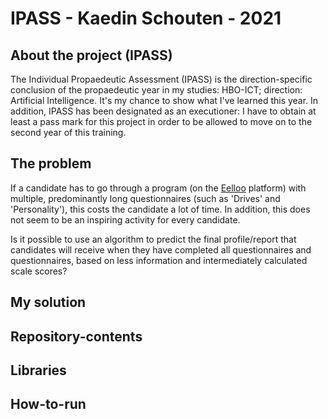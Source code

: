 # IPASS - Kaedin Schouten - 2021
## About the project (IPASS)
The Individual Propaedeutic Assessment (IPASS) is the direction-specific conclusion of the propaedeutic year in my studies: HBO-ICT; direction: Artificial Intelligence. It's my chance to show what I've learned this year. In addition, IPASS has been designated as an executioner: I have to obtain at least a pass mark for this project in order to be allowed to move on to the second year of this training.

## The problem
If a candidate has to go through a program (on the [Eelloo](https://eelloo.nl) platform) with multiple, predominantly long questionnaires (such as 'Drives' and 'Personality'), this costs the candidate a lot of time. In addition, this does not seem to be an inspiring activity for every candidate.

Is it possible to use an algorithm to predict the final profile/report that candidates will receive when they have completed all questionnaires and questionnaires, based on less information and intermediately calculated scale scores?

## My solution

## Repository-contents

## Libraries

## How-to-run
